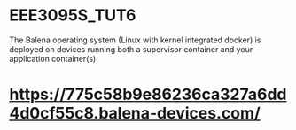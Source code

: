 # EEE3095S_TUT6
The Balena operating system (Linux with kernel integrated docker) is deployed on
devices running both a supervisor container and your application container(s)


# https://775c58b9e86236ca327a6dd4d0cf55c8.balena-devices.com/
